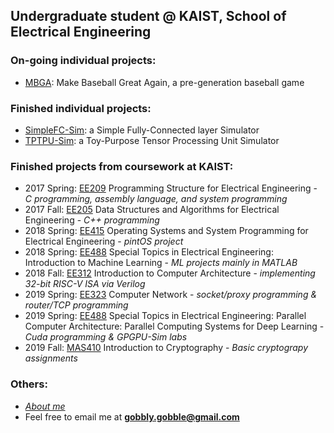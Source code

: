 ## Undergraduate student @ KAIST, School of Electrical Engineering

### On-going individual projects:
- [MBGA](https://github.com/gobblygobble/MBGA): Make Baseball Great Again, a pre-generation baseball game

### Finished individual projects:
- [SimpleFC-Sim](https://github.com/gobblygobble/SimpleFC-Sim): a Simple Fully-Connected layer Simulator
- [TPTPU-Sim](https://github.com/gobblygobble/tptpu-sim): a Toy-Purpose Tensor Processing Unit Simulator

### Finished projects from coursework at KAIST:
- 2017 Spring: [EE209](https://github.com/gobblygobble/EE209) Programming Structure for Electrical Engineering - *C programming, assembly language, and system programming*
- 2017 Fall: [EE205](https://github.com/gobblygobble/EE205) Data Structures and Algorithms for Electrical Engineering - *C++ programming*
- 2018 Spring: [EE415](https://github.com/gobblygobble/EE415) Operating Systems and System Programming for Electrical Engineering - *pintOS project*
- 2018 Spring: [EE488](https://github.com/gobblygobble/EE488-IML-) Special Topics in Electrical Engineering: Introduction to Machine Learning - *ML projects mainly in MATLAB*
- 2018 Fall: [EE312](https://github.com/gobblygobble/EE312) Introduction to Computer Architecture - *implementing 32-bit RISC-V ISA via Verilog*
- 2019 Spring: [EE323](https://github.com/gobblygobble/EE323) Computer Network - *socket/proxy programming & router/TCP programming*
- 2019 Spring: [EE488](https://github.com/gobblygobble/EE488-PCA-PCSDL-) Special Topics in Electrical Engineering: Parallel Computer Architecture: Parallel Computing Systems for Deep Learning - *Cuda programming & GPGPU-Sim labs*
- 2019 Fall: [MAS410](https://github.com/gobblygobble/MAS410) Introduction to Cryptography - *Basic cryptograpy assignments*

### Others:
- [*About me*](/about)
- Feel free to email me at **gobbly.gobble@gmail.com**
